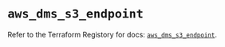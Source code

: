 # `aws_dms_s3_endpoint`

Refer to the Terraform Registory for docs: [`aws_dms_s3_endpoint`](https://registry.terraform.io/providers/hashicorp/aws/4.67.0/docs/resources/dms_s3_endpoint).
